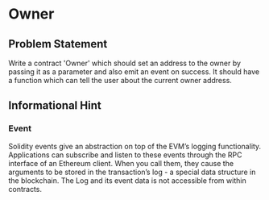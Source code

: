 # Owner
## Problem Statement

Write a contract 'Owner' which should set an address to the owner by passing it as a parameter and also emit an event on success. It should have a function which can tell the user about the current owner address.

## Informational Hint
### Event

Solidity events give an abstraction on top of the EVM’s logging functionality. Applications can subscribe and listen to these events through the RPC interface of an Ethereum client. When you call them, they cause the arguments to be stored in the transaction’s log - a special data structure in the blockchain. The Log and its event data is not accessible from within contracts.
